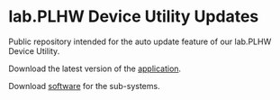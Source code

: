 # lab.PLHW Device Utility Updates

Public repository intended for the auto update feature of our lab.PLHW Device Utility.

Download the latest version of the [application](https://github.com/plhw/lab-device-utility-updates/releases).

Download [software](https://github.com/plhw/lab-device-utility-updates/blob/main/sub-systems/README.md) for the sub-systems.

